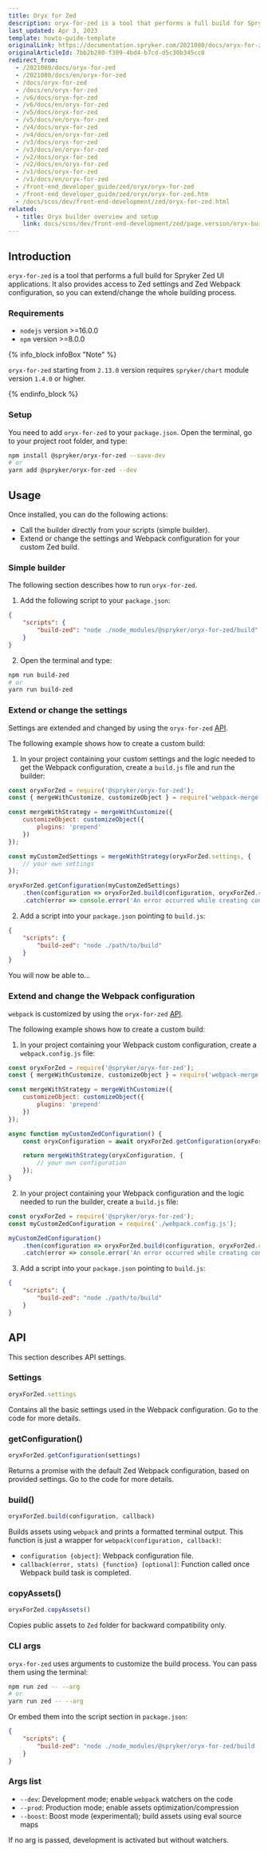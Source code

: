```yaml
---
title: Oryx for Zed
description: oryx-for-zed is a tool that performs a full build for Spryker Zed UI applications.
last_updated: Apr 3, 2023
template: howto-guide-template
originalLink: https://documentation.spryker.com/2021080/docs/oryx-for-zed
originalArticleId: 7bb2b280-f309-4bd4-b7cd-d5c30b345cc0
redirect_from:
  - /2021080/docs/oryx-for-zed
  - /2021080/docs/en/oryx-for-zed
  - /docs/oryx-for-zed
  - /docs/en/oryx-for-zed
  - /v6/docs/oryx-for-zed
  - /v6/docs/en/oryx-for-zed
  - /v5/docs/oryx-for-zed
  - /v5/docs/en/oryx-for-zed
  - /v4/docs/oryx-for-zed
  - /v4/docs/en/oryx-for-zed
  - /v3/docs/oryx-for-zed
  - /v3/docs/en/oryx-for-zed
  - /v2/docs/oryx-for-zed
  - /v2/docs/en/oryx-for-zed
  - /v1/docs/oryx-for-zed
  - /v1/docs/en/oryx-for-zed
  - /front-end_developer_guide/zed/oryx/oryx-for-zed
  - /front-end_developer_guide/zed/oryx/oryx-for-zed.htm
  - /docs/scos/dev/front-end-development/zed/oryx-for-zed.html
related:
  - title: Oryx builder overview and setup
    link: docs/scos/dev/front-end-development/zed/page.version/oryx-builder-overview-and-setup.html
---
```


## Introduction

`oryx-for-zed` is a tool that performs a full build for Spryker Zed UI applications. 
It also provides access to Zed settings and Zed Webpack configuration, so you can extend/change the whole building process.

### Requirements

* `nodejs` version >=16.0.0
* `npm` version >=8.0.0

{% info_block infoBox "Note" %}

`oryx-for-zed` starting from `2.13.0` version requires `spryker/chart` module version `1.4.0` or higher.

{% endinfo_block %}

### Setup

You need to add `oryx-for-zed` to your `package.json`. Open the terminal, go to your project root folder, and type:

```bash
npm install @spryker/oryx-for-zed --save-dev
# or
yarn add @spryker/oryx-for-zed --dev
```

## Usage

Once installed, you can do the following actions:

* Call the builder directly from your scripts (simple builder).
* Extend or change the settings and Webpack configuration for your custom Zed build.

### Simple builder

The following section describes how to run `oryx-for-zed`. 

1. Add the following script to your `package.json`:

```json
{
    "scripts": {
        "build-zed": "node ./node_modules/@spryker/oryx-for-zed/build"
    }
}
```

2. Open the terminal and type:

```bash
npm run build-zed
# or
yarn run build-zed
```

### Extend or change the settings

Settings are extended and changed by using the `oryx-for-zed` [API](/docs/scos/dev/front-end-development/zed/oryx-for-zed.html#api).

The following example shows how to create a custom build:

1. In your project containing your custom settings and the logic needed to get the Webpack configuration, create a `build.js` file and run the builder:

```js
const oryxForZed = require('@spryker/oryx-for-zed');
const { mergeWithCustomize, customizeObject } = require('webpack-merge');

const mergeWithStrategy = mergeWithCustomize({
    customizeObject: customizeObject({
        plugins: 'prepend'
    })
});

const myCustomZedSettings = mergeWithStrategy(oryxForZed.settings, {
    // your own settings
});

oryxForZed.getConfiguration(myCustomZedSettings)
    .then(configuration => oryxForZed.build(configuration, oryxForZed.copyAssets))
    .catch(error => console.error('An error occurred while creating configuration', error));
```

2. Add a script into your `package.json` pointing to `build.js`:

```json
{
    "scripts": {
        "build-zed": "node ./path/to/build"
    }
}
```

You will now be able to…

### Extend and change the Webpack configuration

`webpack` is customized by using the `oryx-for-zed` [API](/docs/scos/dev/front-end-development/zed/oryx-for-zed.html#api).

The following example shows how to create a custom build:

1. In your project containing your Webpack custom configuration, create a `webpack.config.js` file:

```js
const oryxForZed = require('@spryker/oryx-for-zed');
const { mergeWithCustomize, customizeObject } = require('webpack-merge');

const mergeWithStrategy = mergeWithCustomize({
    customizeObject: customizeObject({
        plugins: 'prepend'
    })
});

async function myCustomZedConfiguration() {
    const oryxConfiguration = await oryxForZed.getConfiguration(oryxForZed.settings);

    return mergeWithStrategy(oryxConfiguration, {
        // your own configuration
    });
}
```

2. In your project containing your Webpack configuration and the logic needed to run the builder, create a `build.js` file:

```js
const oryxForZed = require('@spryker/oryx-for-zed');
const myCustomZedConfiguration = require('./webpack.config.js');

myCustomZedConfiguration()
    .then(configuration => oryxForZed.build(configuration, oryxForZed.copyAssets))
    .catch(error => console.error('An error occurred while creating configuration', error));
```

3. Add a script into your `package.json` pointing to `build.js`:

```json
{
    "scripts": {
        "build-zed": "node ./path/to/build"
    }
}
```

## API

This section describes API settings.

### Settings

```js
oryxForZed.settings
```

Contains all the basic settings used in the Webpack configuration. Go to the code for more details.

### getConfiguration()

```js 
oryxForZed.getConfiguration(settings)
```

Returns a promise with the default Zed Webpack configuration, based on provided settings.
Go to the code for more details.

### build()

```js
oryxForZed.build(configuration, callback)
```

Builds assets using `webpack` and prints a formatted terminal output. This function is just a wrapper for `webpack(configuration, callback)`:

* `configuration {object}`: Webpack configuration file.
* `callback(error, stats) {function} [optional]`: Function called once Webpack build task is completed.

### copyAssets()

```js
oryxForZed.copyAssets()
```

Copies public assets to `Zed` folder for backward compatibility only.

### CLI args

`oryx-for-zed` uses arguments to customize the build process.
You can pass them using the terminal:

```bash
npm run zed -- --arg
# or
yarn run zed -- --arg
```

Or embed them into the script section in `package.json`:

```json
{
    "scripts": {
        "build-zed": "node ./node_modules/@spryker/oryx-for-zed/build --arg"
    }
}
```

### Args list

* `--dev`: Development mode; enable `webpack` watchers on the code
* `--prod`: Production mode; enable assets optimization/compression
* `--boost`: Boost mode (experimental); build assets using eval source maps

If no arg is passed, development is activated but without watchers.
